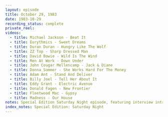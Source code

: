 ```yaml
---
layout: episode
title: October 29, 1983
date: 1983-10-29
recording_status: complete
private_reel: 
videos:
  - title: Michael Jackson - Beat It
  - title: Eurythmics - Sweet Dreams
  - title: Duran Duran - Hungry Like The Wolf
  - title: ZZ Top - Sharp Dressed Man
  - title: David Bowie - Wild Is The Wind
  - title: Men At Work - Down Under
  - title: John Cougar Mellencamp - Jack & Diane
  - title: Donna Summer - She Works Hard For The Money
  - title: Adam Ant - Stand And Deliver
  - title: Billy Joel - Tell Her About It
  - title: Eddy Grant - Electric Avenue
  - title: Donald Fagen - New Frontier
  - title: Fleetwood Mac - Gypsy
  - title: Madness - Our House
notes: Special Edition Saturday Night episode, featuring interview introductions by Eurythmics, Duran Duran, David Bowie, Colin Hay, John Cougar Mellencamp, Adam Ant, Eddy Grant, Donald Fagen, and Madness.
index_notes: Special Edition: Saturday Night
---
```


